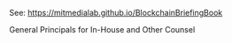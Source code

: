 See: https://mitmedialab.github.io/BlockchainBriefingBook


General Principals for In-House and Other Counsel

